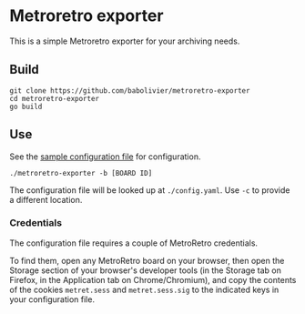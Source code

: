 # Metroretro exporter

This is a simple Metroretro exporter for your archiving needs.

## Build

```
git clone https://github.com/babolivier/metroretro-exporter
cd metroretro-exporter
go build
```

## Use

See the [sample configuration file](/config.sample.yaml) for
configuration.

```
./metroretro-exporter -b [BOARD ID]
```

The configuration file will be looked up at `./config.yaml`.
Use `-c` to provide a different location.

### Credentials

The configuration file requires a couple of MetroRetro credentials.

To find them, open any MetroRetro board on your browser, then open
the Storage section of your browser's developer tools (in the Storage
tab on Firefox, in the Application tab on Chrome/Chromium), and copy
the contents of the cookies `metret.sess` and `metret.sess.sig` to
the indicated keys in your configuration file.